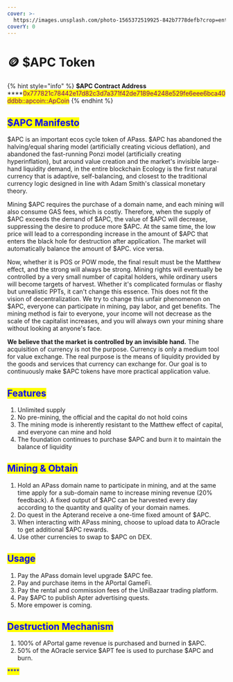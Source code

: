 ```yaml
---
cover: >-
  https://images.unsplash.com/photo-1565372519925-842b7778defb?crop=entropy&cs=tinysrgb&fm=jpg&ixid=MnwxOTcwMjR8MHwxfHNlYXJjaHwxMHx8bW9uZXRhcnl8ZW58MHx8fHwxNjcwNjkxMjIw&ixlib=rb-4.0.3&q=80
coverY: 0
---
```


# 🪙 $APC Token

{% hint style="info" %}
**$APC Contract Address**\
****<mark style="color:purple;">0x777821c78442e17d82c3d7a371f42de7189e4248e529fe6eee6bca40ddbb::apcoin::ApCoin</mark>
{% endhint %}

## <mark style="color:blue;">**$APC Manifesto**</mark>

$APC is an important ecos cycle token of APass. $APC has abandoned the halving/equal sharing model (artificially creating vicious deflation), and abandoned the fast-running Ponzi model (artificially creating hyperinflation), but around value creation and the market's invisible large-hand liquidity demand, in the entire blockchain Ecology is the first natural currency that is adaptive, self-balancing, and closest to the traditional currency logic designed in line with Adam Smith's classical monetary theory.

Mining $APC requires the purchase of a domain name, and each mining will also consume GAS fees, which is costly. Therefore, when the supply of $APC exceeds the demand of $APC, the value of $APC will decrease, suppressing the desire to produce more $APC. At the same time, the low price will lead to a corresponding increase in the amount of $APC that enters the black hole for destruction after application. The market will automatically balance the amount of $APC. vice versa.

Now, whether it is POS or POW mode, the final result must be the Matthew effect, and the strong will always be strong. Mining rights will eventually be controlled by a very small number of capital holders, while ordinary users will become targets of harvest. Whether it's complicated formulas or flashy but unrealistic PPTs, it can't change this essence. This does not fit the vision of decentralization. We try to change this unfair phenomenon on $APC, everyone can participate in mining, pay labor, and get benefits. The mining method is fair to everyone, your income will not decrease as the scale of the capitalist increases, and you will always own your mining share without looking at anyone's face.

**We believe that the market is controlled by an invisible hand.** The acquisition of currency is not the purpose. Currency is only a medium tool for value exchange. The real purpose is the means of liquidity provided by the goods and services that currency can exchange for. Our goal is to continuously make $APC tokens have more practical application value.

## <mark style="color:blue;">**Features**</mark>

1. Unlimited supply
2. No pre-mining, the official and the capital do not hold coins
3. The mining mode is inherently resistant to the Matthew effect of capital, and everyone can mine and hold
4. The foundation continues to purchase $APC and burn it to maintain the balance of liquidity

## <mark style="color:blue;">**Mining & Obtain**</mark>

1. Hold an APass domain name to participate in mining, and at the same time apply for a sub-domain name to increase mining revenue (20% feedback). A fixed output of $APC can be harvested every day according to the quantity and quality of your domain names.
2. Do quest in the Apterand receive a one-time fixed amount of $APC.
3. When interacting with APass mining, choose to upload data to AOracle to get additional $APC rewards.
4. Use other currencies to swap to $APC on DEX.

## <mark style="color:blue;">**Usage**</mark>

1. Pay the APass domain level upgrade $APC fee.
2. Pay and purchase items in the APortal GameFi.
3. Pay the rental and commission fees of the UniBazaar trading platform.
4. Pay $APC to publish Apter advertising quests.
5. More empower is coming.

## <mark style="color:blue;">**Destruction Mechanism**</mark>

1. 100% of APortal game revenue is purchased and burned in $APC.
2. 50% of the AOracle service $APT fee is used to purchase $APC and burn.

<mark style="color:blue;">****</mark>
